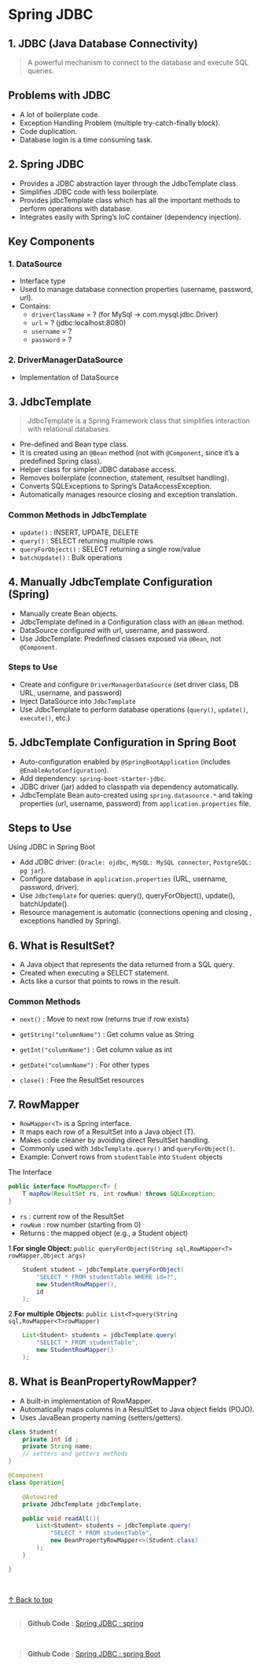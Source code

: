 <h1>Spring JDBC</h1>

## 1. JDBC (Java Database Connectivity)

> A powerful mechanism to connect to the database and execute SQL queries.
<h2 id="">Problems with JDBC</h2>

- A lot of boilerplate code.
- Exception Handling Problem (multiple try-catch-finally block).
- Code duplication.
- Database login is a time consuming task.

## 2. Spring JDBC

- Provides a JDBC abstraction layer through the JdbcTemplate class.
- Simplifies JDBC code with less boilerplate.
- Provides jdbcTemplate class which has all the important methods to perform operations with database.
- Integrates easily with Spring’s IoC container (dependency injection).

<h2 id="">Key Components</h2>
<h3 id="">1. DataSource</h3>

- Interface type
- Used to manage database connection properties (username, password, url).
- Contains:
    - `driverClassName` = ? (for MySql → com.mysql.jdbc.Driver)
    - `url` = ? (jdbc:localhost:8080)
    - `username` = ?
    - `password` = ?

<h3 id=""> 2. DriverManagerDataSource</h3>

- Implementation of DataSource

##  3. JdbcTemplate

> JdbcTemplate is a Spring Framework class that simplifies interaction with relational databases.

- Pre-defined and Bean type class.
- It is created using an `@Bean` method (not with `@Component`, since it’s a predefined Spring class).
- Helper class for simpler JDBC database access.
- Removes boilerplate (connection, statement, resultset handling).
- Converts SQLExceptions to Spring’s DataAccessException.
- Automatically manages resource closing and exception translation.


<h3 id="">Common Methods in JdbcTemplate</h3>

- `update()` : INSERT, UPDATE, DELETE
- `query()` : SELECT returning multiple rows
- `queryForObject()` : SELECT returning a single row/value
- `batchUpdate()` : Bulk operations

##  4. Manually JdbcTemplate Configuration (Spring)

- Manually create Bean objects.
- JdbcTemplate defined in a Configuration class with an `@Bean` method.
- DataSource configured with url, username, and password.
- Use JdbcTemplate: Predefined classes exposed via `@Bean`, not `@Component`.

<h3 id=""> Steps to Use</h3>

- Create and configure `DriverManagerDataSource` (set driver class, DB URL, username, and password)
- Inject DataSource into `JdbcTemplate`
- Use JdbcTemplate to perform database operations (`query()`, `update()`, `execute()`, etc.)



##  5. JdbcTemplate Configuration in Spring Boot

- Auto-configuration enabled by `@SpringBootApplication` (includes `@EnableAutoConfiguration`).
- Add dependency: `spring-boot-starter-jdbc`.
- JDBC driver (jar) added to classpath via dependency automatically.
- JdbcTemplate Bean auto-created using `spring.datasource.*` and taking properties (url, username, password) from `application.properties` file.

<h2 id=""> Steps to Use</h2>

Using JDBC in Spring Boot

- Add JDBC driver:  (`Oracle: ojdbc`,` MySQL: MySQL connector`, `PostgreSQL: pg jar`).
- Configure database in `application.properties` (URL, username, password, driver).
- Use `JdbcTemplate` for queries: query(), queryForObject(), update(), batchUpdate().
- Resource management is automatic (connections opening and closing , exceptions handled by Spring).




##  6. What is ResultSet?

- A Java object that represents the data returned from a SQL query.
- Created when executing a SELECT statement.
- Acts like a cursor that points to rows in the result.

<h3 id="">Common Methods</h3>

- `next()` : Move to next row (returns true if row exists)
- `getString("columnName")` : Get column value as String
- `getInt("columnName")` : Get column value as int

- `getDate("columnName")` : For other types
- `close()` : Free the ResultSet resources

##  7. RowMapper

- `RowMapper<T>` is a Spring interface.
- It maps each row of a ResultSet into a Java object (T).
- Makes code cleaner by avoiding direct ResultSet handling.
- Commonly used with `JdbcTemplate.query()` and `queryForObject()`.
- Example: Convert rows from `studentTable` into `Student` objects

The Interface

```java
public interface RowMapper<T> {
    T mapRow(ResultSet rs, int rowNum) throws SQLException;
}
```

* `rs` : current row of the ResultSet
* `rowNum` : row number (starting from 0)
* Returns : the mapped object (e.g., a Student object)

1.**For single Object:** `public queryForObject(String sql,RowMapper<T> rowMapper,Object args)`

```java
    Student student = jdbcTemplate.queryForObject(
        "SELECT * FROM studentTable WHERE id=?",
        new StudentRowMapper(),
        id
    );
```

2.**For multiple Objects:** `public List<T>query(String sql,RowMapper<T>rowMapper)`

```java
    List<Student> students = jdbcTemplate.query(
        "SELECT * FROM studentTable",
        new StudentRowMapper()
    );
```


##  8. What is BeanPropertyRowMapper?


* A built-in implementation of RowMapper.
* Automatically maps columns in a ResultSet to Java object fields (POJO).
* Uses JavaBean property naming (setters/getters).

```java
class Student{
    private int id ;
    private String name;
    // setters and getters methods
}

@Component
class Operation{

    @Autowired
    private JdbcTemplate jdbcTemplate;

    public void readAll(){
        List<Student> students = jdbcTemplate.query(
            "SELECT * FROM studentTable",
            new BeanPropertyRowMapper<>(Student.class)
        );
    }

}
```
<br>

[↑ Back to top](#top)<br><br>
   
>**Github Code** : [Spring JDBC : spring ](https://github.com/alamgir-ahosain/Learn-Spring-Framework/tree/main/k_spring_jdbc)
<br>

>**Github Code** : [Spring JDBC : spring Boot ](https://github.com/alamgir-ahosain/Learn-Spring-Boot/tree/main/d-jdbc)

